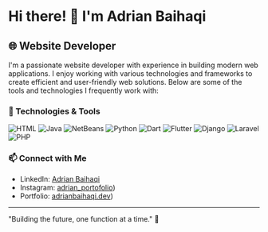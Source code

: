 # Hi there! 👋 I'm Adrian Baihaqi

## 🌐 Website Developer

I'm a passionate website developer with experience in building modern web applications. I enjoy working with various technologies and frameworks to create efficient and user-friendly web solutions. Below are some of the tools and technologies I frequently work with:

### 🚀 Technologies & Tools

![HTML](https://img.shields.io/badge/-HTML5-black?style=flat-square&logo=html5)
![Java](https://img.shields.io/badge/-Java-black?style=flat-square&logo=java)
![NetBeans](https://img.shields.io/badge/-NetBeans-black?style=flat-square&logo=apache-netbeans-ide)
![Python](https://img.shields.io/badge/-Python-black?style=flat-square&logo=python)
![Dart](https://img.shields.io/badge/-Dart-black?style=flat-square&logo=dart)
![Flutter](https://img.shields.io/badge/-Flutter-black?style=flat-square&logo=flutter)
![Django](https://img.shields.io/badge/-Django-black?style=flat-square&logo=django)
![Laravel](https://img.shields.io/badge/-Laravel-black?style=flat-square&logo=laravel)
![PHP](https://img.shields.io/badge/-PHP-black?style=flat-square&logo=php)

### 📫 Connect with Me

- LinkedIn: [Adrian Baihaqi](https://www.linkedin.com/in/adrianbaihaqi/)
- Instagram: [adrian_portofolio](https://www.instagram.com/adrian_portofolio/))
- Portfolio: [adrianbaihaqi.dev](https://krncw5936.github.io/porto2/))

---

"Building the future, one function at a time." 🌟
